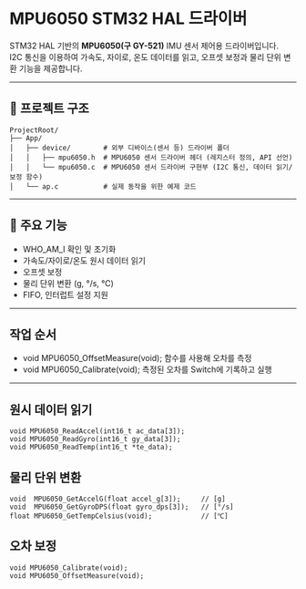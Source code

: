 # MPU6050 STM32 HAL 드라이버

STM32 HAL 기반의 **MPU6050(구 GY-521)** IMU 센서 제어용 드라이버입니다.  
I2C 통신을 이용하여 가속도, 자이로, 온도 데이터를 읽고, 오프셋 보정과 물리 단위 변환 기능을 제공합니다.

---

## 📂 프로젝트 구조
```
ProjectRoot/
├── App/
│   ├── device/        # 외부 디바이스(센서 등) 드라이버 폴더
│   │   ├── mpu6050.h  # MPU6050 센서 드라이버 헤더 (레지스터 정의, API 선언)
│   │   └── mpu6050.c  # MPU6050 센서 드라이버 구현부 (I2C 통신, 데이터 읽기/보정 함수)
│   └── ap.c           # 실제 동작을 위한 예제 코드
```

---

## 📜 주요 기능

- WHO_AM_I 확인 및 초기화
- 가속도/자이로/온도 원시 데이터 읽기
- 오프셋 보정
- 물리 단위 변환 (g, °/s, ℃)
- FIFO, 인터럽트 설정 지원

---

## 작업 순서

- void MPU6050_OffsetMeasure(void); 함수를 사용해 오차를 측정
- void MPU6050_Calibrate(void); 측정된 오차를 Switch에 기록하고 실행

---

## 원시 데이터 읽기

```
void MPU6050_ReadAccel(int16_t ac_data[3]);
void MPU6050_ReadGyro(int16_t gy_data[3]);
void MPU6050_ReadTemp(int16_t *te_data);
```

## 물리 단위 변환

```
void  MPU6050_GetAccelG(float accel_g[3]);     // [g]
void  MPU6050_GetGyroDPS(float gyro_dps[3]);   // [°/s]
float MPU6050_GetTempCelsius(void);            // [℃]
```

## 오차 보정

```
void MPU6050_Calibrate(void);
void MPU6050_OffsetMeasure(void);
```
